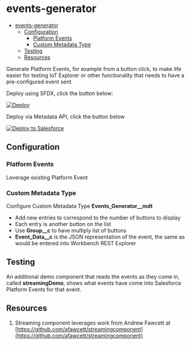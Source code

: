 # events-generator

<!-- markdownlint-disable MD007 -->
<!-- TOC -->

- [events-generator](#events-generator)
    - [Configuration](#configuration)
        - [Platform Events](#platform-events)
        - [Custom Metadata Type](#custom-metadata-type)
    - [Testing](#testing)
    - [Resources](#resources)

<!-- /TOC -->
<!-- markdownlint-enable MD007 -->

Generate Platform Events, for example from a button click, to make life easier for testing IoT Explorer or other functionality that needs to have a pre-configured event sent.

Deploy using SFDX, click the button below:

[![Deploy](https://deploy-to-sfdx.com/dist/assets/images/DeployToSFDX.svg)](https://deploy-to-sfdx.com/deploy?template=https://github.com/chadevanssf/dynamic-image-display)

Deploy via Metadata API, click the button below

<!-- markdownlint-disable MD033 -->
<a href="https://githubsfdeploy.herokuapp.com"><img alt="Deploy to Salesforce"         src="https://raw.githubusercontent.com/afawcett/githubsfdeploy/master/deploy.png"></a>
<!-- markdownlint-enable MD033 -->

## Configuration

### Platform Events

Leverage existing Platform Event

### Custom Metadata Type

Configure Custom Metadata Type **Events_Generator__mdt**

- Add new entries to correspond to the number of buttons to display
- Each entry is another button on the list
- Use **Group__c** to have multiply list of buttons
- **Event_Data__c** is the JSON representation of the event, the same as would be entered into Workbench REST Explorer

## Testing

An additional demo component that reads the events as they come in, called **streamingDemo**, shows what events have come into Salesforce Platform Events for that event.

## Resources

1. Streaming component leverages work from Andrew Fawcett at [https://github.com/afawcett/streamingcomponent](https://github.com/afawcett/streamingcomponent)
